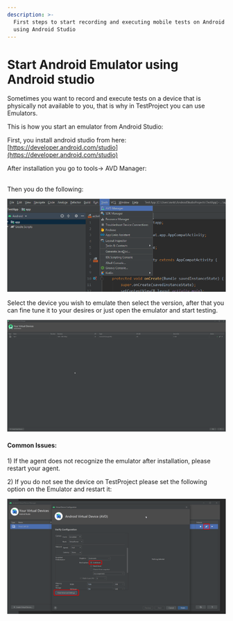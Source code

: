 ```yaml
---
description: >-
  First steps to start recording and executing mobile tests on Android Emulators
  using Android Studio
---
```


# Start Android Emulator using Android studio

Sometimes you want to record and execute tests on a device that is physically not available to you, that is why in TestProject you can use Emulators.

This is how you start an emulator from Android Studio:

First, you install android studio from here: [https://developer.android.com/studio](https://developer.android.com/studio)

After installation you go to tools-> AVD Manager:

\
﻿Then you do the following:

![](<../../.gitbook/assets/image (462) (1).png>)

Select the device you wish to emulate then select the version, after that you can fine tune it to your desires or just open the emulator and start testing.

![](../../.gitbook/assets/Emulator.gif)

#### Common Issues: <a href="#h_b16066b03f" id="h_b16066b03f"></a>

1\) If the agent does not recognize the emulator after installation, please restart your agent.

2\) If you do not see the device on TestProject please set the following option on the Emulator and restart it:

![](<../../.gitbook/assets/image (453) (1).png>)
